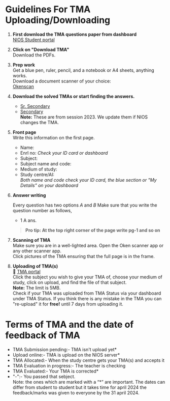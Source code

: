 # Guidelines For TMA Uploading/Downloading

1. **First download the TMA questions paper from dashboard**  
     [NIOS Student portal](https://sdmis.nios.ac.in/)
2. **Click on "Download TMA"**  
   Download the PDFs.
3. **Prep work**  
   Get a blue pen, ruler, pencil, and a notebook or A4 sheets, anything works.  
   Download a document scanner of your choice:  
   [Okenscan](https://play.google.com/store/apps/details?id=com.cambyte.okenscan)
5. **Download the solved TMAs or start finding the answers.**  
   - [Sr. Secondary](https://drive.google.com/drive/folders/1lgKI4azmOY9-DN0Zln9z8rwQw7pZ3mGq)
   -  [Secondary](https://drive.google.com/drive/folders/1jvxqUL-eb--M7UuknJfnYwwLbWdYifCB)  
   **Note:** These are from session 2023. We update them if NIOS changes the TMA.
6. **Front page**  
   Write this information on the first page.
   - Name: 
   - Enrl no: *Check your ID card or dashboard*
   - Subject:
   - Subject name and code:
   - Medium of study:
   - Study centre/AI:  
     *Both name and code check your ID card, the blue section or "My Details" on your dashboard*
7. **Answer writing**  

   Every question has two options *A* and *B* Make sure that you write the question number as follows,
   - 1 A ans.  
   > **Pro tip: At the top right corner of the page write pg-1 and so on**
8. **Scanning of TMA**  
   Make sure you are in a well-lighted area. Open the Oken scanner app or any other scanner app.  
   Click pictures of the TMA ensuring that the full page is in the frame.
9. **Uploading of TMA(s)**  
   🔗 [TMA portal](https://sdmis.nios.ac.in/tma/index)  
   Click the subject you wish to give your TMA of, choose your medium of study, click on upload, and find the file of that subject.  
   **Note:** The limit is  5MB.  
   Check if your TMA was uploaded from TMA Status via your dashboard under TMA Status.
   If you think there is any mistake in the TMA you can "re-upload" it for **free!** until 7 days from uploading it.
   
# Terms of TMA and the date of feedback of TMA
- TMA Submission pending:- TMA isn't upload yet*
- Upload online:- TMA is upload on the NIOS server*
 - TMA Allocated:- When the study centre gets your TMA(s) and accepts it
- TMA Evaluation in progress:- The teacher is checking
- TMA Evaluated:- Your TMA is corrected*
-  "-":- You passed that sebject.  
Note: the ones which are marked with a “*” are important.
The dates can differ from student to student but it takes time for april 2024 the feedback/marks was given to everyone by the  31 april 2024.

   

